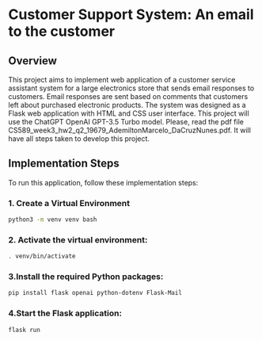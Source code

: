 # Customer Support System: An email to the customer
## Overview
This project aims to implement web application of a customer service assistant system for a large electronics store that sends email responses to customers. Email responses are sent based on comments that customers left about purchased electronic products.
The system was designed as a Flask web application with HTML and CSS user interface. This project will use the ChatGPT OpenAI GPT-3.5 Turbo model.
Please, read the pdf file CS589_week3_hw2_q2_19679_AdemiltonMarcelo_DaCruzNunes.pdf. It will have all steps taken to develop this project.
## Implementation Steps

To run this application, follow these implementation steps:

### 1. Create a Virtual Environment

```bash
python3 -m venv venv bash
```

### 2. Activate the virtual environment:
```bash
. venv/bin/activate
```

### 3.Install the required Python packages:
```bash
pip install flask openai python-dotenv Flask-Mail
```

### 4.Start the Flask application:
```bash
flask run
```

